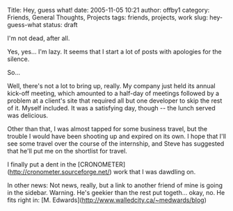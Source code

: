 Title: Hey, guess what!
date: 2005-11-05 10:21
author: offby1
category: Friends, General Thoughts, Projects
tags: friends, projects, work
slug: hey-guess-what
status: draft

I'm not dead, after all.

Yes, yes\... I'm lazy. It seems that I start a lot of posts with apologies for the silence.

So\...

Well, there's not a lot to bring up, really. My company just held its annual kick-off meeting, which amounted to a half-day of meetings followed by a problem at a client's site that required all but one developer to skip the rest of it. Myself included. It was a satisfying day, though \-- the lunch served was delicious.

Other than that, I was almost tapped for some business travel, but the trouble I would have been shooting up and expired on its own. I hope that I'll see some travel over the course of the internship, and Steve has suggested that he'll put me on the shortlist for travel.

I finally put a dent in the \[CRONOMETER\](<http://cronometer.sourceforge.net/>) work that I was dawdling on.

In other news: Not news, really, but a link to another friend of mine is going in the sidebar. Warning. He's geekier than the rest put togeth\... okay, no. He fits right in: \[M. Edwards\](<http://www.walledcity.ca/~medwards/blog>)
